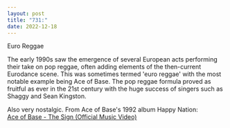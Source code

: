 ```yaml
---
layout: post
title: "731:"
date: 2022-12-18
---
```


Euro Reggae

The early 1990s saw the emergence of several European acts performing their take on pop reggae, often adding elements of the then-current Eurodance scene. This was sometimes termed 'euro reggae' with the most notable example being Ace of Base. The pop reggae formula proved as fruitful as ever in the 21st century with the huge success of singers such as Shaggy and Sean Kingston.

Also very nostalgic. From Ace of Base's 1992 album Happy Nation:  
[Ace of Base \- The Sign (Official Music Video)](https://youtu.be/iqu132vTl5Y)
